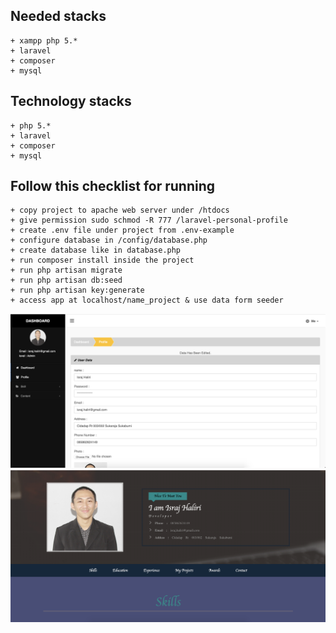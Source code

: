 ## Needed stacks
    + xampp php 5.*
    + laravel
    + composer
    + mysql

## Technology stacks
    + php 5.*
    + laravel
    + composer
    + mysql

## Follow this checklist for running
	+ copy project to apache web server under /htdocs
	+ give permission sudo schmod -R 777 /laravel-personal-profile
	+ create .env file under project from .env-example
	+ configure database in /config/database.php
	+ create database like in database.php
    + run composer install inside the project
    + run php artisan migrate
    + run php artisan db:seed
    + run php artisan key:generate
    + access app at localhost/name_project & use data form seeder
    
![alt text](https://github.com/israjHaliri/laravel-personal-profile/blob/master/ss1.png)
![alt text](https://github.com/israjHaliri/laravel-personal-profile/blob/master/ss2.png)
